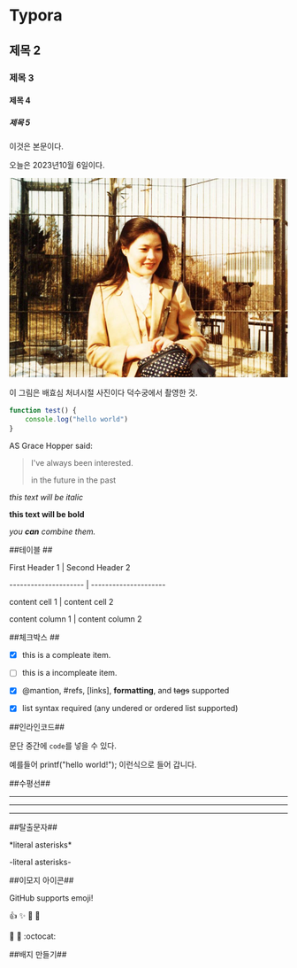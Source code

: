 # Typora

## 제목 2

### 제목 3

#### 제목 4

##### 제목 5

이것은 본문이다.

오늘은 2023년10월 6일이다.

<img src="images/배효심.jpg" alt="배효심" style="zoom:80%;" />

이 그림은 배효심 처녀시절 사진이다 덕수궁에서 촬영한 것.

```Javascript
function test() {
    console.log("hello world")
}
```

AS Grace Hopper said:

> I've always been interested.
>
> in the future in the past

*this text will be italic*

**this text will be bold**

*you **can** combine them.*



##테이블 ##

First Header 1 | Second Header 2

--------------------- | ---------------------

content cell 1 | content cell 2

content column 1 | content column 2



##체크박스 ##

-[x] this is a compleate item.

-[ ] this is a incompleate item.

-[x] @mantion, #refs, [links], **formatting**, and <del>tags</del> supported

-[x] list syntax required (any undered or ordered list supported)



##인라인코드##

문단 중간에 `code`를 넣을 수 있다. 

예를들어 printf("hello world!"); 이런식으로 들어 갑니다. 



##수평선##

---

***

---



##탈출문자##

\*literal asterisks\* 

-literal asterisks-



##이모지 아이콘##

GitHub supports emoji!

:+1: :sparkles: :camel: :tada:

:rocket: :metal: :octocat:



##배지 만들기##









